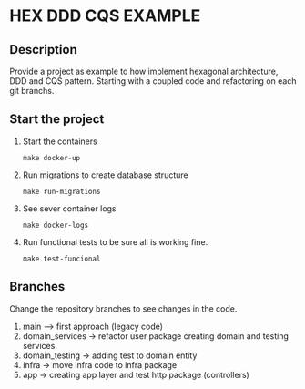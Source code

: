 # HEX DDD CQS EXAMPLE

## Description
Provide a project as example to how implement hexagonal architecture, DDD and CQS pattern.
Starting with a coupled code and refactoring on each git branchs.

## Start the project

1. Start the containers
    ```shell
    make docker-up
    ```

2. Run migrations to create database structure
    ````shell
    make run-migrations
    ````

3. See sever container logs
    ```shell
    make docker-logs
    ```

4. Run functional tests to be sure all is working fine.
    ````shell
    make test-funcional
    ````
   
## Branches

Change the repository branches to see changes in the code.

1. main --> first approach (legacy code)
2. domain_services -> refactor user package creating domain and testing services.
3. domain_testing -> adding test to domain entity
3. infra -> move infra code to infra package
4. app -> creating app layer and test http package (controllers)
